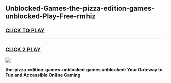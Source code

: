 
## Unblocked-Games-the-pizza-edition-games-unblocked-Play-Free-rmhiz
<h3>
<a href="https://premium76.site?title=the-pizza-edition-games-unblocked&ref=20M">CLICK TO PLAY</a></h3>
<hr>

<h3>
<a href="https://premium76.site?title=the-pizza-edition-games-unblocked&ref=20M">CLICK 2 PLAY</a>
  
</h3>

<a href="https://premium76.site?title=the-pizza-edition-games-unblocked&ref=19M"><img src="https://clearcache.store/games.png"></a>


**the-pizza-edition-games-unblocked games unblocked: Your Gateway to Fun and Accessible Online Gaming**

